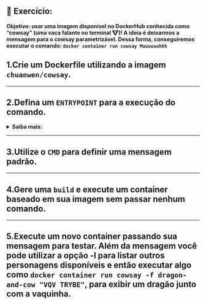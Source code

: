 ## 🚀 Exercício:

**Objetivo: usar uma imagem disponível no DockerHub conhecida como “cowsay” (uma vaca falante no terminal 🐮)!
          A ideia é deixarmos a mensagem para o cowsay parametrizável. Dessa forma, conseguiremos executar o comando: `docker container run cowsay Muuuuuuhhh`**

## 1.Crie um Dockerfile utilizando a imagem `chuanwen/cowsay`.

---

## 2.Defina um `ENTRYPOINT` para a execução do comando.

<details>
  <summary><strong> Saiba mais: </strong></summary>

  * Observe que o executável `cowsay` está no diretório `/usr/games/`
  * Lembre-se que com ele, diferente do `CMD`, o comando não poderá ser sobrescrito com o `docker run`, porém conseguiremos passar parâmetros ao binário e exploraremos esse recurso para poder passar a mensagem.
</details>

---

## 3.Utilize o `CMD` para definir uma mensagem padrão.

---

## 4.Gere uma `build` e execute um container baseado em sua imagem sem passar nenhum comando.

---

## 5.Execute um novo container passando sua mensagem para testar. Além da mensagem você pode utilizar a opção -l para listar outros personagens disponíveis e então executar algo como `docker container run cowsay -f dragon-and-cow "VQV TRYBE"`, para exibir um dragão junto com a vaquinha.
